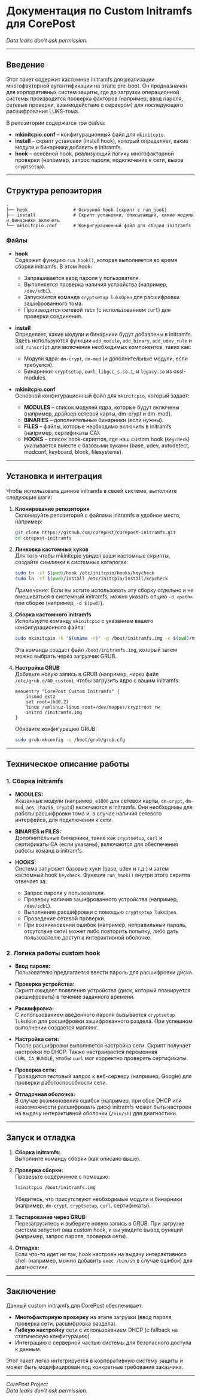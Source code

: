 # Документация по Custom Initramfs для CorePost

*Data leaks don't ask permission.*

---

## Введение

Этот пакет содержит кастомное initramfs для реализации многофакторной аутентификации на этапе pre-boot. Он предназначен для корпоративных систем защиты, где до загрузки операционной системы производится проверка факторов (например, ввод пароля, сетевые проверки, взаимодействие с сервером) для последующего расшифрования LUKS-тома.

В репозитории содержатся три файла:
- **mkinitcpio.conf** – конфигурационный файл для `mkinitcpio`.
- **install** – скрипт установки (install hook), который определяет, какие модули и бинарники добавить в initramfs.
- **hook** – основной hook, реализующий логику многофакторной проверки (например, запрос пароля, подключение к сети, вызов `cryptsetup`).

---

## Структура репозитория

```
.
├── hook                 # Основной hook (скрипт с run_hook)
├── install              # Скрипт установки, описывающий, какие модули и бинарники включить
└── mkinitcpio.conf      # Конфигурационный файл для сборки initramfs
```

### Файлы

- **hook**  
  Содержит функцию `run_hook()`, которая выполняется во время сборки initramfs. В этом hook:
  - Запрашивается ввод пароля у пользователя.
  - Выполняется проверка наличия устройства (например, `/dev/sdb1`).
  - Запускается команда `cryptsetup luksOpen` для расшифровки зашифрованного тома.
  - Производится сетевой тест (с использованием `curl`) для проверки соединения.

- **install**  
  Определяет, какие модули и бинарники будут добавлены в initramfs. Здесь используются функции `add_module`, `add_binary`, `add_udev_rule` и `add_runscript` для включения необходимых компонентов, таких как:
  - Модули ядра: `dm-crypt`, `dm-mod` (и дополнительные модули, если требуется).
  - Бинарники: `cryptsetup`, `curl`, `libgcc_s.so.1`, и `legacy.so` из ossl-modules.
  
- **mkinitcpio.conf**  
  Основной конфигурационный файл для `mkinitcpio`, который задает:
  - **MODULES** – список модулей ядра, которые будут включены (например, драйвер сетевой карты, dm-crypt и dm-mod).
  - **BINARIES** – дополнительные бинарники (если нужны).
  - **FILES** – файлы, которые необходимо включить в initramfs (например, сертификаты CA).
  - **HOOKS** – список hook-скриптов, где наш custom hook (`keycheck`) указывается вместе с базовыми хуками (base, udev, autodetect, modconf, keyboard, block, filesystems).

---

## Установка и интеграция

Чтобы использовать данное initramfs в своей системе, выполните следующие шаги:

1. **Клонирование репозитория**  
   Склонируйте репозиторий с файлами initramfs в удобное место, например:
   ```bash
   git clone https://github.com/corepost/corepost-initramfs.git
   cd corepost-initramfs
   ```

2. **Линковка кастомных хуков**  
   Для того чтобы mkinitcpio увидел ваши кастомные скрипты, создайте симлинки в системных каталогах:
   ```bash
   sudo ln -sf $(pwd)/hook /etc/initcpio/hooks/keycheck
   sudo ln -sf $(pwd)/install /etc/initcpio/install/keycheck
   ```
   _Примечание:_ Если вы хотите использовать эту сборку отдельно и не вмешиваться в системный initramfs, можно указать опцию `-d <path>` при сборке (например, `-d $(pwd)`).

3. **Сборка кастомного initramfs**  
   Используйте команду `mkinitcpio` с указанием вашего конфигурационного файла:
   ```bash
   sudo mkinitcpio -k "$(uname -r)" -g /boot/initramfs.img -c $(pwd)/mkinitcpio.conf
   ```
   Эта команда создаст файл `/boot/initramfs.img`, который затем можно выбрать через загрузчик GRUB.

4. **Настройка GRUB**  
   Добавьте новую запись в GRUB (например, через файл `/etc/grub.d/40_custom`), чтобы загрузить ядро с вашим initramfs:
   ```grub
   menuentry "CorePost Custom Initramfs" {
       insmod ext2
       set root=(hd0,2)
       linux /vmlinuz-linux root=/dev/mapper/cryptroot rw
       initrd /initramfs.img
   }
   ```
   Обновите конфигурацию GRUB:
   ```bash
   sudo grub-mkconfig -o /boot/grub/grub.cfg
   ```

---

## Техническое описание работы

### 1. Сборка initramfs

- **MODULES:**  
  Указанные модули (например, `e1000` для сетевой карты, `dm-crypt`, `dm-mod`, `aes`, `sha256`, `cryptd`) включаются в initramfs. Они необходимы для работы расшифровки тома и, в случае наличия сетевого интерфейса, для подключения к сети.

- **BINARIES и FILES:**  
  Дополнительные бинарники, такие как `cryptsetup`, `curl` и сертификаты CA (если указаны), включаются для обеспечения работы команд в initramfs.

- **HOOKS:**  
  Система запускает базовые хуки (base, udev и т.д.) и затем кастомный hook `keycheck`. Функция `run_hook()` внутри этого скрипта отвечает за:
  - Запрос пароля у пользователя.
  - Проверку наличия зашифрованного устройства (например, `/dev/sdb1`).
  - Выполнение расшифровки с помощью `cryptsetup luksOpen`.
  - Проведение сетевой проверки.
  - При возникновении ошибок (например, неправильный пароль, отсутствие сети) может либо повторить попытку, либо дать пользователю доступ к интерактивной оболочке.

### 2. Логика работы custom hook

- **Ввод пароля:**  
  Пользователю предлагается ввести пароль для расшифровки диска.

- **Проверка устройства:**  
  Скрипт ожидает появления устройства (диск, который планируется расшифровать) в течение заданного времени.

- **Расшифровка:**  
  С использованием введенного пароля вызывается `cryptsetup luksOpen` для расшифровки зашифрованного раздела. При успешном выполнении создается маппинг.

- **Настройка сети:**  
  После расшифровки выполняется настройка сети. Скрипт получает настройки по DHCP. Также настраивается переменная `CURL_CA_BUNDLE`, чтобы `curl` мог корректно проверять сертификаты.

- **Проверка сети:**  
  Проводится тестовый запрос к веб-серверу (например, Google) для проверки работоспособности сети.

- **Отладочная оболочка:**  
  В случае возникновения ошибок (например, при сбое DHCP или невозможности расшифровать диск) initramfs может быть настроен на выдачу интерактивной оболочки (`/bin/sh`) для диагностики.

---

## Запуск и отладка

1. **Сборка initramfs:**  
   Выполните команду сборки (как описано выше).

2. **Проверка сборки:**  
   Проверьте содержимое с помощью:
   ```bash
   lsinitcpio /boot/initramfs.img
   ```
   Убедитесь, что присутствуют необходимые модули и бинарники (например, `dm-crypt`, `cryptsetup`, `curl`, сертификаты).

3. **Тестирование через GRUB:**  
   Перезагрузитесь и выберите новую запись в GRUB. При загрузке система запустит ваш custom hook, и вы увидите вывод функций (например, запрос пароля, проверка сети).

4. **Отладка:**  
   Если что-то идет не так, hook настроен на выдачу интерактивного shell (например, можно добавить `exec /bin/sh` в случае ошибок) для диагностики.

---

## Заключение

Данный custom initramfs для CorePost обеспечивает:
- **Многофакторную проверку** на этапе загрузки (ввод пароля, проверка сети, расшифровка раздела).
- **Гибкую настройку** сети с использованием DHCP (с fallback на статическую конфигурацию).
- Интеграцию с серверной частью системы для безопасного доступа к данным.

Этот пакет легко интегрируется в корпоративную систему защиты и может быть модифицирован под конкретные требования заказчика.

---

*CorePost Project*  
*Data leaks don't ask permission.*
